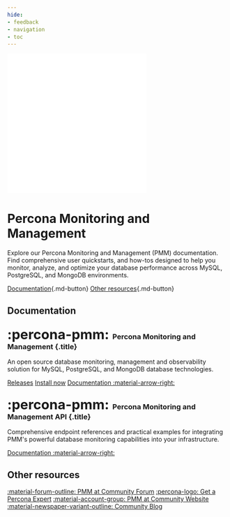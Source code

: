```yaml
---
hide:
- feedback
- navigation
- toc
---
```


<div class="landing" markdown>
<div class="splash header subpage pmm dark" markdown>

![Percona Monitoring and Management (PMM)](assets/logo-dark-pmm.svg)

# Percona Monitoring and Management

Explore our Percona Monitoring and Management (PMM) documentation. Find comprehensive user quickstarts, and how-tos designed to help you monitor, analyze, and optimize your database performance across MySQL, PostgreSQL, and MongoDB environments.

[Documentation](#documentation){.md-button} [Other resources](#other-resources){.md-button}

</div>
</div>


## Documentation

<div data-grid markdown>
<div data-banner="pmm" markdown>

### <span style="font-size:1.875em;margin-right:0.125em">:percona-pmm:</span> Percona Monitoring and Management {.title}

An open source database monitoring, management and observability solution for MySQL, PostgreSQL, and MongoDB database technologies.

<div class="actions" markdown>

[Releases](https://docs.percona.com/percona-monitoring-and-management/3/release-notes/index.html)
[Install now](https://docs.percona.com/percona-monitoring-and-management/3/quickstart.html)
[Documentation :material-arrow-right:](https://docs.percona.com/percona-monitoring-and-management/3/)

</div>
</div>
<div data-banner="pmm" markdown>

### <span style="font-size:1.875em;margin-right:0.125em">:percona-pmm:</span> Percona Monitoring and Management API {.title}

Comprehensive endpoint references and practical examples for integrating PMM's powerful database monitoring capabilities into your infrastructure.

<div class="actions" markdown>

[Documentation :material-arrow-right:](https://percona-pmm.readme.io/v3/reference/introduction)

</div>
</div>
</div>

## Other resources

<div data-resources markdown>

[:material-forum-outline: PMM at Community Forum](https://forums.percona.com/c/percona-monitoring-and-management-pmm/30/none)
[:percona-logo: Get a Percona Expert](https://www.percona.com/services/consulting)
[:material-account-group: PMM at Community Website](https://percona.community/projects/pmm/)
[:material-newspaper-variant-outline: Community Blog](https://www.percona.com/blog/)

</div>
<br>
